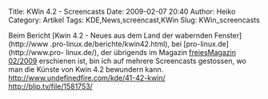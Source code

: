 Title: KWin 4.2 - Screencasts
Date: 2009-02-07 20:40
Author: Heiko
Category: Artikel
Tags: KDE,News,screencast,KWin
Slug: KWin_screencasts

Beim Bericht [Kwin 4.2 - Neues aus dem Land der wabernden Fenster](http://www
.pro-linux.de/berichte/kwin42.html), bei [pro-linux.de](http://www.pro-
linux.de/), der übrigends im Magazin [freiesMagazin
02/2009](http://www.freiesmagazin.de/20090201-februarausgabe-erschienen)
erschienen ist, bin ich auf mehrere Screencasts gestossen, wo man die Künste
von Kwin 4.2 bewundern kann.  
<http://www.undefinedfire.com/kde/41-42-kwin/>  
<http://blip.tv/file/1581753/>

